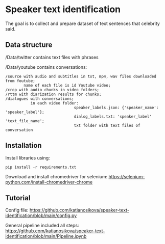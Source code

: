 # Speaker text identification

The goal is to collect and prepare dataset of text sentences that celebrity said.

## Data structure
/Data/twitter contains text files with phrases

/Data/youtube contains conversations:
```
/source with audio and subtitles in txt, mp4, wav files downloaded from Youtube;
        name of each file is id Youtube video;
/crop with audio chunks in video folders;
/rttm with diarization results for chunks;
/dialogues with conversations;
           in each video folder:
                              speaker_labels.json: {'speaker_name': 'speaker_label'};
                              dialog_labels.txt: 'speaker_label' 'text_file_name';
                              txt folder with text files of conversation
```


## Installation
Install libraries using:
```
pip install -r requirements.txt
```

Download and install chromedriver for selenium:
https://selenium-python.com/install-chromedriver-chrome


## Tutorial
Config file: https://github.com/katianosikova/speaker-text-identification/blob/main/config.py

General pipeline included all steps: https://github.com/katianosikova/speaker-text-identification/blob/main/Pipeline.ipynb

